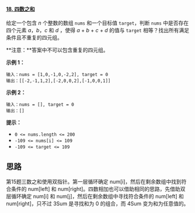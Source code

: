 #### [18. 四数之和](https://leetcode-cn.com/problems/4sum/)

给定一个包含 *n* 个整数的数组 `nums` 和一个目标值 `target`，判断 `nums` 中是否存在四个元素  *a*，*b*，*c* 和 *d* ，使得 *a* + *b* + *c* + *d* 的值与 `target` 相等？找出所有满足条件且不重复的四元组。

**注意：**答案中不可以包含重复的四元组。

 

**示例 1：**

```
输入：nums = [1,0,-1,0,-2,2], target = 0
输出：[[-2,-1,1,2],[-2,0,0,2],[-1,0,0,1]]
```

**示例 2：**

```
输入：nums = [], target = 0
输出：[]
```

 

**提示：**

- `0 <= nums.length <= 200`
- `-109 <= nums[i] <= 109`
- `-109 <= target <= 109`

## 思路

第15题三数之和使用双指针。第一层循环确定 num[i]，然后在剩余数组中找到符合条件的 num[left] 和 num[right]。四数相加也可以借助相同的思路，先借助双层循环确定 num[i] 和 num[j]，然后在剩余数组中寻找符合条件的 num[left] 和 num[right]，只不过 3Sum 是寻找和为 0 的组合，而 4Sum 变为和为任意值的。

```java

```

